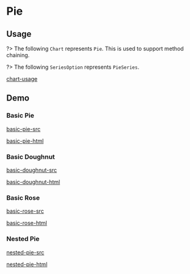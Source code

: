 # Pie

## Usage

?> The following `Chart` represents `Pie`. This is used to support method chaining. 

?> The following `SeriesOption` represents `PieSeries`.

[chart-usage](chart-usage.md ':include')

## Demo

### Basic Pie

[basic-pie-src](../_media/pie/basic-pie-src.md ':include')

[basic-pie-html](../_media/pie/basic-pie.html ':include :type=iframe')

### Basic Doughnut

[basic-doughnut-src](../_media/pie/basic-doughnut-src.md ':include')

[basic-doughnut-html](../_media/pie/basic-doughnut.html ':include :type=iframe')

### Basic Rose

[basic-rose-src](../_media/pie/basic-rose-src.md ':include')

[basic-rose-html](../_media/pie/basic-rose.html ':include :type=iframe')

### Nested Pie

[nested-pie-src](../_media/pie/nested-pie-src.md ':include')

[nested-pie-html](../_media/pie/nested-pie.html ':include :type=iframe')
